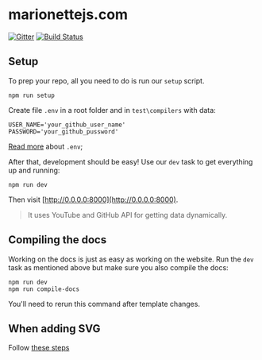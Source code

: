 marionettejs.com
================

[![Gitter](https://badges.gitter.im/Join%20Chat.svg)](https://gitter.im/marionettejs/marionettejs.com?utm_source=badge&utm_medium=badge&utm_campaign=pr-badge&utm_content=badge)
[![Build Status](https://travis-ci.org/marionettejs/marionettejs.com.svg?branch=master)](https://travis-ci.org/marionettejs/marionettejs.com)

## Setup

To prep your repo, all you need to do is run our `setup` script.

    npm run setup
 
Create file `.env` in a root folder and in `test\compilers` with data:
```
USER_NAME='your_github_user_name'
PASSWORD='your_github_pussword'
```
[Read more](https://github.com/motdotla/dotenv) about `.env`; 

After that, development should be easy! Use our `dev` task to get everything up and running:

    npm run dev

Then visit [http://0.0.0.0:8000](http://0.0.0.0:8000).

> It uses YouTube and GitHub API for getting data dynamically.

## Compiling the docs

Working on the docs is just as easy as working on the website. Run the `dev` task as mentioned above but make sure you also compile the docs:

    npm run dev
    npm run compile-docs

You'll need to rerun this command after template changes.

## When adding SVG

Follow [these steps](./svg-steps.md)
